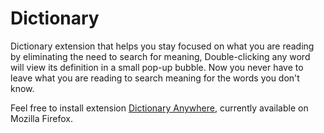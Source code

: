 # Dictionary
Dictionary extension that helps you stay focused on what you are reading by eliminating the need to search for meaning, Double-clicking any word will view its definition in a small pop-up bubble. Now you never have to leave what you are reading to search meaning for the words you don't know.

Feel free to install extension <a href="https://addons.mozilla.org/en-US/firefox/addon/dictionary-anyvhere/?src=search">Dictionary Anywhere</a>, currently available on Mozilla Firefox.
